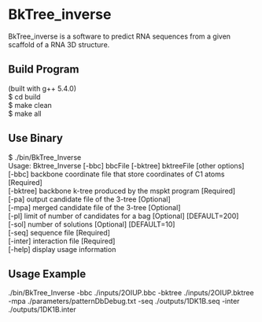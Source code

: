 # BkTree_inverse

BkTree_inverse is a software to predict RNA sequences from a given scaffold of a RNA 3D structure.

## Build Program
(built with g++ 5.4.0)  
$ cd build  
$ make clean  
$ make all

## Use Binary
$ ./bin/BkTree_Inverse  
Usage: Bktree_Inverse [-bbc] bbcFile [-bktree] bktreeFile [other options]  
[-bbc]     backbone coordinate file that store coordinates of C1 atoms [Required]  
[-bktree]  backbone k-tree produced by the mspkt program [Required]  
[-pa]      output candidate file of the 3-tree [Optional]  
[-mpa]     merged candidate file of the 3-tree [Optional]  
[-pl]      limit of number of candidates for a bag [Optional] [DEFAULT=200]  
[-sol]     number of solutions [Optional] [DEFAULT=10]  
[-seq]     sequence file [Required]  
[-inter]   interaction file [Required]  
[-help]    display usage information  

## Usage Example
./bin/BkTree_Inverse -bbc ./inputs/2OIUP.bbc -bktree ./inputs/2OIUP.bktree -mpa ./parameters/patternDbDebug.txt -seq ./outputs/1DK1B.seq -inter ./outputs/1DK1B.inter
